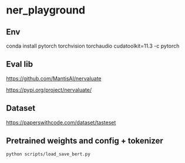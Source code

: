 # ner_playground

## Env

conda install pytorch torchvision torchaudio cudatoolkit=11.3 -c pytorch


## Eval lib

https://github.com/MantisAI/nervaluate

https://pypi.org/project/nervaluate/

## Dataset

https://paperswithcode.com/dataset/tasteset 

## Pretrained weights and config + tokenizer

```python scripts/load_save_bert.py```

